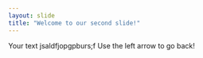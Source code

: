```yaml
---
layout: slide
title: "Welcome to our second slide!"
---
```

Your text jsaldfjopgpburs;f
Use the left arrow to go back!

